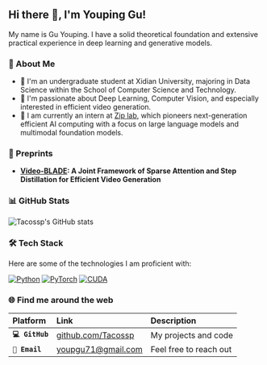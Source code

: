 ## Hi there 👋, I'm Youping Gu!

My name is Gu Youping. I have a solid theoretical foundation and extensive practical experience in deep learning and generative models.

### 🌟 About Me

- 🏫 I'm an undergraduate student at Xidian University, majoring in Data Science within the School of Computer Science and Technology.
- 🔭 I'm passionate about Deep Learning, Computer Vision, and especially interested in efficient video generation.
- 🚀 I am currently an intern at [Zip lab](https://ziplab.co/), which pioneers next-generation efficient AI computing with a focus on large language models and multimodal foundation models.

### 📝 Preprints

- **[Video-BLADE](https://ziplab.co/BLADE-Homepage/): A Joint Framework of Sparse Attention and Step Distillation for Efficient Video Generation**

### 📊 GitHub Stats

![Tacossp's GitHub stats](https://github-readme-stats.vercel.app/api?username=Tacossp&show_icons=true&hide_rank=true&theme=tokyonight)

### 🛠️ Tech Stack

Here are some of the technologies I am proficient with:

[![Python](https://img.shields.io/badge/Python-3776AB?style=for-the-badge&logo=python&logoColor=white)]()
[![PyTorch](https://img.shields.io/badge/PyTorch-EE4C2C?style=for-the-badge&logo=pytorch&logoColor=white)]()
[![CUDA](https://img.shields.io/badge/CUDA-76B900?style=for-the-badge&logo=nvidia&logoColor=white)]()

### 🌐 Find me around the web

| Platform | Link | Description |
| :--- | :--- | :--- |
| **`💻 GitHub`** | [github.com/Tacossp](https://github.com/Tacossp)  | My projects and code |
**`📧 Email`** | youpgu71@gmail.com  | Feel free to reach out |